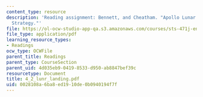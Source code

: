 ```yaml
---
content_type: resource
description: 'Reading assignment: Bennett, and Cheatham. "Apollo Lunar Module Landing
  Strategy."'
file: https://ol-ocw-studio-app-qa.s3.amazonaws.com/courses/sts-471j-engineering-apollo-the-moon-project-as-a-complex-system-spring-2007/0028108a6ba8ed1910de0b0940194f7f_4_2_lunr_landing.pdf
file_type: application/pdf
learning_resource_types:
- Readings
ocw_type: OCWFile
parent_title: Readings
parent_type: CourseSection
parent_uid: 4d035eb9-0419-8533-d950-ab8847bef39c
resourcetype: Document
title: 4_2_lunr_landing.pdf
uid: 0028108a-6ba8-ed19-10de-0b0940194f7f
---
```

